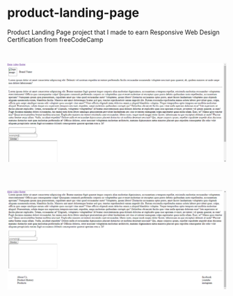 # product-landing-page
Product Landing Page project that I made to earn Responsive Web Design Certification from freeCodeCamp

<br>

![](screenshot.png)

<br>
<br>

![](screenshot1.png)
